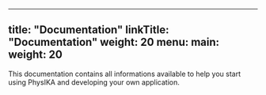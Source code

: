 
---
title: "Documentation"
linkTitle: "Documentation"
weight: 20
menu:
  main:
    weight: 20
---

This documentation contains all informations available to help you start using PhysIKA and developing your own application.



